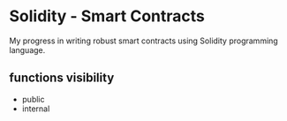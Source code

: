 # Solidity - Smart Contracts

My progress in writing robust smart contracts using Solidity programming language.

## functions visibility

* public
* internal

